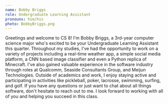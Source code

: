 ```yaml
---
name: Bobby Briggs 
role: Undergraduate Learning Assistant
pronouns: him/his
photo: BobbyBriggs.png
---
```


Greetings and welcome to CS 8! I'm Bobby Briggs, a 3rd-year computer science major who's excited to be your Undergraduate Learning Assistant this quarter. Throughout my studies, I've had the opportunity to work on a variety of projects including a real-time weather app, a simple social media platform, a CNN based image classifier and even a Python replica of Minecraft. I've also gained valuable experience in the software industry through roles at Qualcomm, Seaside Consultants Group, and Meijun Technologies. Outside of academics and work, I enjoy staying active and participating in activities like pickleball, poker, lacrosse, swimming, surfing, and golf. If you have any questions or just want to chat about all things software, don't hesitate to reach out to me. I look forward to working with all of you and helping you succeed in this class.
